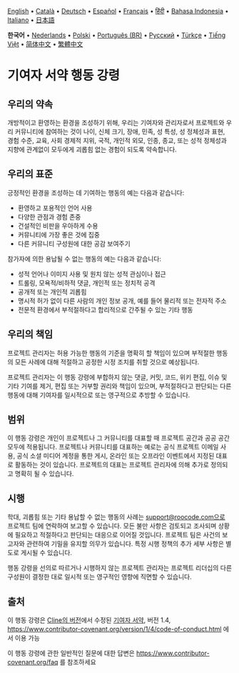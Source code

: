 [English](../../CODE_OF_CONDUCT.md) • [Català](../ca/CODE_OF_CONDUCT.md) • [Deutsch](../de/CODE_OF_CONDUCT.md) • [Español](../es/CODE_OF_CONDUCT.md) • [Français](../fr/CODE_OF_CONDUCT.md) • [हिंदी](../hi/CODE_OF_CONDUCT.md) • [Bahasa Indonesia](../id/CODE_OF_CONDUCT.md) • [Italiano](../it/CODE_OF_CONDUCT.md) • [日本語](../ja/CODE_OF_CONDUCT.md)

<b>한국어</b> • [Nederlands](../nl/CODE_OF_CONDUCT.md) • [Polski](../pl/CODE_OF_CONDUCT.md) • [Português (BR)](../pt-BR/CODE_OF_CONDUCT.md) • [Русский](../ru/CODE_OF_CONDUCT.md) • [Türkçe](../tr/CODE_OF_CONDUCT.md) • [Tiếng Việt](../vi/CODE_OF_CONDUCT.md) • [简体中文](../zh-CN/CODE_OF_CONDUCT.md) • [繁體中文](../zh-TW/CODE_OF_CONDUCT.md)

# 기여자 서약 행동 강령

## 우리의 약속

개방적이고 환영하는 환경을 조성하기 위해, 우리는
기여자와 관리자로서 프로젝트와
우리 커뮤니티에 참여하는 것이 나이, 신체
크기, 장애, 민족, 성 특성, 성 정체성과 표현,
경험 수준, 교육, 사회 경제적 지위, 국적, 개인적
외모, 인종, 종교, 또는 성적 정체성과 지향에 관계없이 모두에게 괴롭힘 없는 경험이 되도록 약속합니다.

## 우리의 표준

긍정적인 환경을 조성하는 데 기여하는 행동의 예는
다음과 같습니다:

- 환영하고 포용적인 언어 사용
- 다양한 관점과 경험 존중
- 건설적인 비판을 우아하게 수용
- 커뮤니티에 가장 좋은 것에 집중
- 다른 커뮤니티 구성원에 대한 공감 보여주기

참가자에 의한 용납될 수 없는 행동의 예는 다음과 같습니다:

- 성적 언어나 이미지 사용 및 원치 않는 성적 관심이나
  접근
- 트롤링, 모욕적/비하적 댓글, 개인적 또는 정치적 공격
- 공개적 또는 개인적 괴롭힘
- 명시적 허가 없이 다른 사람의 개인 정보 공개, 예를 들어 물리적 또는 전자적
  주소
- 전문적 환경에서 부적절하다고 합리적으로 간주될 수 있는 기타 행동

## 우리의 책임

프로젝트 관리자는 허용 가능한 행동의 기준을 명확히 할 책임이 있으며
부적절한 행동의 모든 사례에 대해 적절하고 공정한 시정 조치를 취할 것으로 예상됩니다.

프로젝트 관리자는 이 행동 강령에 부합하지 않는 댓글, 커밋, 코드, 위키 편집, 이슈 및 기타 기여를 제거, 편집 또는
거부할 권리와 책임이 있으며, 부적절하다고 판단되는 다른 행동에 대해 기여자를 일시적으로 또는
영구적으로 추방할 수 있습니다.

## 범위

이 행동 강령은 개인이 프로젝트나 그 커뮤니티를 대표할 때 프로젝트 공간과 공공 공간 모두에 적용됩니다. 프로젝트나
커뮤니티를 대표하는 예로는 공식 프로젝트 이메일 사용,
공식 소셜 미디어 계정을 통한 게시, 온라인 또는 오프라인 이벤트에서 지정된 대표로 활동하는 것이 있습니다. 프로젝트의 대표는
프로젝트 관리자에 의해 추가로 정의되고 명확히 될 수 있습니다.

## 시행

학대, 괴롭힘 또는 기타 용납할 수 없는 행동의 사례는
support@roocode.com으로 프로젝트 팀에 연락하여 보고할 수 있습니다. 모든 불만 사항은
검토되고 조사되며 상황에 필요하고 적절하다고 판단되는 대응으로 이어질 것입니다. 프로젝트 팀은
사건의 보고자와 관련하여 기밀을 유지할 의무가 있습니다.
특정 시행 정책의 추가 세부 사항은 별도로 게시될 수 있습니다.

행동 강령을 선의로 따르거나 시행하지 않는 프로젝트 관리자는
프로젝트 리더십의 다른 구성원이 결정한 대로 일시적 또는 영구적인 영향에 직면할 수 있습니다.

## 출처

이 행동 강령은 [Cline의 버전][cline_coc]에서 수정된 [기여자 서약][homepage], 버전 1.4,
https://www.contributor-covenant.org/version/1/4/code-of-conduct.html 에서 이용 가능

[cline_coc]: https://github.com/cline/cline/blob/main/CODE_OF_CONDUCT.md
[homepage]: https://www.contributor-covenant.org

이 행동 강령에 관한 일반적인 질문에 대한 답변은
https://www.contributor-covenant.org/faq 를 참조하세요

